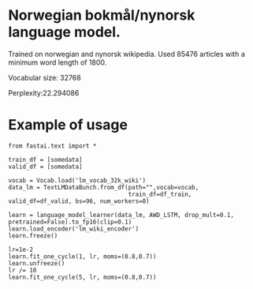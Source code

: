 # Norwegian bokmål/nynorsk language model.
Trained on norwegian and nynorsk wikipedia. Used 85476 articles with a minimum word length of 1800.


Vocabular size: 32768

Perplexity:22.294086

# Example of usage
```
from fastai.text import *

train_df = [somedata]
valid_df = [somedata]

vocab = Vocab.load('lm_vocab_32k_wiki')
data_lm = TextLMDataBunch.from_df(path="",vocab=vocab,
                                  train_df=df_train, valid_df=df_valid, bs=96, num_workers=0)
                                  
learn = language_model_learner(data_lm, AWD_LSTM, drop_mult=0.1, pretrained=False).to_fp16(clip=0.1)
learn.load_encoder('lm_wiki_encoder')
learn.freeze()

lr=1e-2
learn.fit_one_cycle(1, lr, moms=(0.8,0.7)) 
learn.unfreeze()
lr /= 10
learn.fit_one_cycle(5, lr, moms=(0.8,0.7)) 
```
